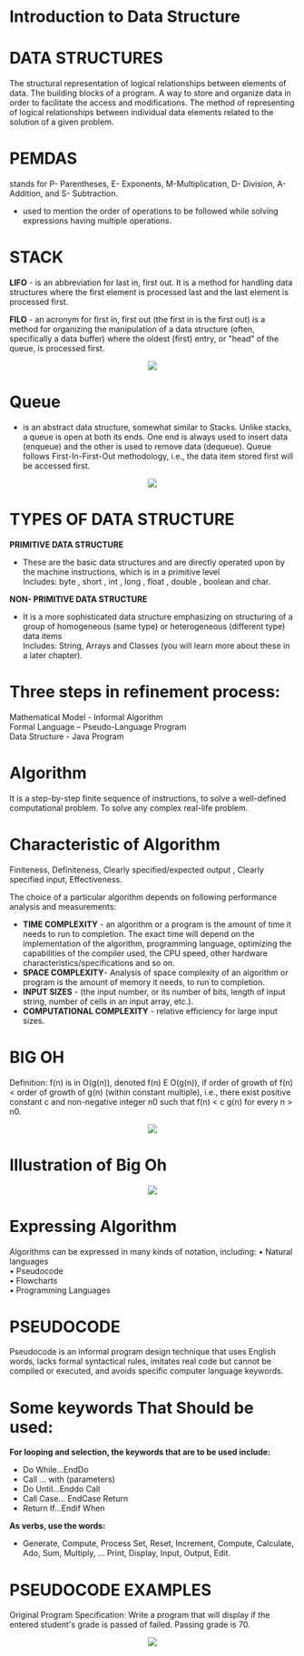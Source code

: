 # Introduction to Data Structure

# DATA STRUCTURES

The structural representation of logical relationships between elements of data. The building blocks of a program. A way to store and organize data in order to facilitate the access and modifications. The method of representing of logical relationships between individual data elements related to the solution of a given problem.

# PEMDAS 
stands for P- Parentheses, E- Exponents, M-Multiplication, D- Division, A- Addition, and S- Subtraction. <br>

- used to mention the order of operations to be followed while solving expressions having multiple operations.


# STACK

**LIFO** - is an abbreviation for last in, first out. It is a
method for handling data structures where the first
element is processed last and the last element is processed
first.

**FILO** - an acronym for first in, first out (the first in is
the first out) is a method for organizing the manipulation
of a data structure (often, specifically a data buffer) where
the oldest (first) entry, or "head" of the queue, is processed
first.

<p align="center">
  <img src="https://github.com/SG-Hangaan/Data-Structures-and-Algorithm/assets/127215110/a50fcee8-b422-482d-80ba-17a146d4f893"/>
</p>

# Queue 

- is an abstract data structure,
somewhat similar to Stacks. Unlike stacks, a queue is
open at both its ends. One end is always used to insert data
(enqueue) and the other is used to remove data (dequeue).
Queue follows First-In-First-Out methodology, i.e., the
data item stored first will be accessed first.

<p align="center">
  <img src="https://github.com/SG-Hangaan/Data-Structures-and-Algorithm/assets/127215110/0c3f3632-84f5-4c9d-8f29-972d566b99c7"/>
</p>

# TYPES OF DATA STRUCTURE



**PRIMITIVE DATA STRUCTURE**
- These are the basic data structures and are directly
operated upon by the machine instructions, which is in a
primitive level <br>
Includes: byte , short , int , long , float , double ,
boolean and char.


**NON- PRIMITIVE DATA STRUCTURE**
- It is a more sophisticated data structure emphasizing on
structuring of a group of homogeneous (same type) or
heterogeneous (different type) data items <br>
Includes: String, Arrays and Classes (you will learn
more about these in a later chapter).


# Three steps in refinement process:

Mathematical Model - Informal Algorithm <br>
Formal Language – Pseudo-Language Program <br>
Data Structure - Java Program <br>


# Algorithm

It is a step-by-step finite sequence of instructions, to solve a well-defined computational problem. To solve any complex real-life problem.

# Characteristic of Algorithm
Finiteness, Definiteness, Clearly specified/expected output , Clearly specified input, Effectiveness.  

The choice of a particular algorithm depends on following
performance analysis and measurements:


- **TIME COMPLEXITY** - an algorithm or a program is the
amount of time it needs to run to completion. The exact
time will depend on the implementation of the algorithm,
programming language, optimizing the capabilities of the
compiler used, the CPU speed, other hardware
characteristics/specifications and so on. <br>
- **SPACE COMPLEXITY**- Analysis of space complexity of an
algorithm or program is the amount of memory it needs,
to run to completion.<br>
- **INPUT SIZES** - (the input number, or its number of bits,
length of input string, number of cells in an input array,
etc.).<br>
- **COMPUTATIONAL COMPLEXITY** - relative efficiency for
large input sizes.<br>


# BIG OH

Definition: f(n) is in O(g(n)), denoted f(n) E O(g(n)), if
order of growth of f(n) < order of growth of g(n) (within
constant multiple), i.e., there exist positive constant c and
non-negative integer n0 such that f(n) < c g(n) for every n > n0.


<p align="center">
  <img src="https://github.com/SG-Hangaan/Data-Structures-and-Algorithm/assets/127215110/dc025164-f266-4267-80d2-75811f6c6b0f"/>
</p>


# Illustration of Big Oh

<p align="center">
<img src="https://github.com/SG-Hangaan/Data-Structures-and-Algorithm/assets/127215110/59819cb7-82e0-401c-95e8-56f1c461dfa2"/>
</p>

# Expressing Algorithm
Algorithms can be expressed in many kinds of notation,
including:
• Natural languages <br>
• Pseudocode <br>
• Flowcharts <br>
• Programming Languages <br>

# PSEUDOCODE
Pseudocode is an informal program design technique that uses English words, lacks formal syntactical rules, imitates real code but cannot be compiled or executed, and avoids specific computer language keywords.



# Some keywords That Should be used:
**For looping and selection, the keywords that are to be
used include:**

* Do While...EndDo <br>
* Call ... with (parameters) <br>
* Do Until...Enddo Call <br>
* Call Case... EndCase Return <br>
* Return If...Endif When <br>

**As verbs, use the words:** <br>

* Generate, Compute, Process Set, Reset, Increment,
Compute, Calculate, Ado, Sum, Multiply, ... Print,
Display, Input, Output, Edit. <br>

# PSEUDOCODE EXAMPLES

Original Program Specification:
Write a program that will display if the entered student's
grade is passed of failed. Passing grade is 70. <br>
<p align="center">
  <img src="https://github.com/SG-Hangaan/Data-Structures-and-Algorithm/assets/127215110/4b6fcd1f-7173-4ad4-8f62-ebf473e20139"/>
</p>


